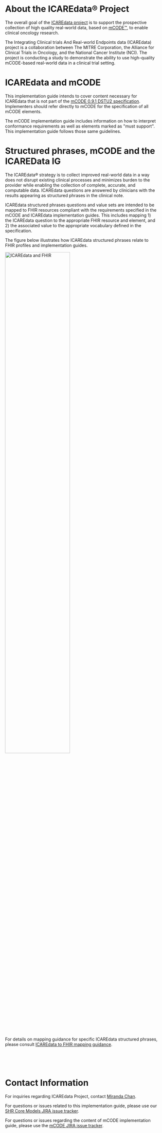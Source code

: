 <div xmlns="http://www.w3.org/1999/xhtml" xmlns:xsi="http://www.w3.org/2001/XMLSchema-instance" xsi:schemaLocation="http://hl7.org/fhir ../../input-cache/schemas-r5/fhir-single.xsd">


<h1>About the ICAREdata&reg; Project</h1>

<p>The overall goal of the <a href="http://icaredata.org/" target="_blank">ICAREdata project</a> is to support the prospective collection of high quality real-world data, based on <a href="http://mcodeinitiative.org" target="_blank">mCODE&trade;</a>, to enable clinical oncology research.</p>

<p>The Integrating Clinical trials And Real-world Endpoints data (ICAREdata) project is a collaboration between The MITRE Corporation, the Alliance for Clinical Trials in Oncology, and the National Cancer Institute (NCI). The project is conducting a study to demonstrate the ability to use high-quality mCODE-based real-world data in a clinical trial setting.</p>

<h1>ICAREdata and mCODE</h1>

<p>This implementation guide intends to cover content necessary for ICAREdata that is not part of the <a href="http://standardhealthrecord.org/guides/mcode/" target="_blank">mCODE 0.9.1 DSTU2 specification</a>. Implementers should refer directly to mCODE for the specification of all mCODE elements.</p>
<p>The mCODE implementation guide includes information on how to interpret conformance requirements as well as elements marked as "must support". This implementation guide follows those same guidelines.</p>

<h1>Structured phrases, mCODE and the ICAREData IG</h1>

<p>The ICAREdata&reg strategy is to collect improved real-world data in a way does not disrupt existing clinical processes and minimizes burden to the provider while enabling the collection of complete, accurate, and computable data. ICAREdata questions are answered by clinicians with the results appearing as structured phrases in the clinical note.</p>

<p>ICAREdata structured phrases questions and value sets are intended to be mapped to FHIR resources compliant with the requirements specified in the mCODE and ICAREdata implementation guides. This includes mapping 1) the ICAREdata question to the appropriate FHIR resource and element, and 2) the associated value to the appropriate vocabulary defined in the specification.</p>

<p>The figure below illustrates how ICAREdata structured phrases relate to FHIR profiles and implementation guides.</p>
<img src="icaredata_fhir.png" alt="ICAREdata and FHIR" width="65%" align="middle"/>

<p>&nbsp;</p>

<p>For details on mapping guidance for specific ICAREdata structured phrases, please consult <a href=mapping_guidance.html target=_blank>ICAREdata to FHIR mapping guidance</a>.</p>
<!--
<h1>Known Issues and Limitations</h1>
<p>The profiles in this implementation guide may have dependencies on content in other implementation guides, namely mCODE. These dependencies may not always resolve in the profile.</p>
-->
<p>&nbsp;</p>
<p>&nbsp;</p>

<h1><a name="Contacts"></a>Contact Information</h1>

<p>For inquiries regarding ICAREdata Project, contact <a href="mailto:mchan@mitre.org">Miranda Chan</a>.</p>
<p>For questions or issues related to this implementation guide, please use our <a href="https://standardhealthrecord.atlassian.net/projects/SHRM/issues">SHR Core Models JIRA issue tracker</a>.</p>
<p>For questions or issues regarding the content of mCODE implementation guide, please use the <a href="https://standardhealthrecord.atlassian.net/projects/MCODE/issues/">mCODE JIRA issue tracker</a>.</p>
    
   </div>